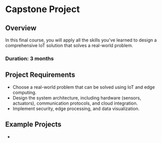 # Capstone Project

## Overview
In this final course, you will apply all the skills you've learned to design a comprehensive IoT solution that solves a real-world problem.

### Duration: 3 months

## Project Requirements
- Choose a real-world problem that can be solved using IoT and edge computing.
- Design the system architecture, including hardware (sensors, actuators), communication protocols, and cloud integration.
- Implement security, edge processing, and data visualization.

## Example Projects
-
